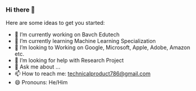 ### Hi there 👋

<!--
**deepmachine786/deepmachine786** is a ✨ _special_ ✨ repository because its `README.md` (this file) appears on your GitHub profile.
-->
Here are some ideas to get you started:

- 🔭 I’m currently working on Bavch Edutech
- 🌱 I’m currently learning Machine Learning Specialization
- 👯 I’m looking to Working on Google, Microsoft, Apple, Adobe, Amazon etc.
- 🤔 I’m looking for help with Research Project 
- 💬 Ask me about ...
- 📫 How to reach me: technicalproduct786@gmail.com
- 😄 Pronouns: He/Him
